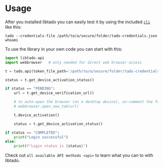 # Usage

After you installed libtado you can easily test it by using the included [`cli`](../cli/usage.md) like this:

``` { shell .copy }
tado --credentials-file /path/to/a/secure/folder/tado-credentials.json whoami
```

To use the library in your own code you can start with this:

``` python
import libtado.api
import webbrowser   # only needed for direct web browser access

t = tado.api(token_file_path='/path/to/a/secure/folder/tado-credentials.json')

status = t.get_device_activation_status()

if status == "PENDING":
    url = t.get_device_verification_url()

    # to auto-open the browser (on a desktop device), un-comment the following line:
    # webbrowser.open_new_tab(url)

    t.device_activation()

    status = t.get_device_activation_status()

if status == "COMPLETED":
    print("Login successful")
else:
    print(f"Login status is {status}")
```

Check out `all available API methods <api>` to learn what you can to with libtado.
